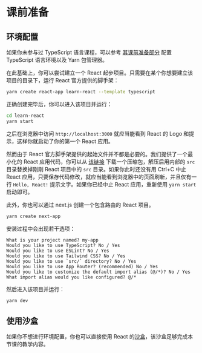 # 课前准备

## 环境配置

如果你未参与过 TypeScript 语言课程，可以参考 [其课前准备部分](/frontend/js-ts/#_1) 配置 TypeScript 语言环境以及 Yarn 包管理器。

在此基础上，你可以尝试建立一个 React 起步项目。只需要在某个你想要建立该项目的目录下，运行 React 官方提供的脚手架：

```bash
yarn create react-app learn-react --template typescript
```

正确创建完毕后，你可以进入该项目并运行：

```bash
cd learn-react
yarn start
```

之后在浏览器中访问 `http://localhost:3000` 就应当能看到 React 的 Logo 和提示，这样你就启动了你的第一个 React 应用。

然而由于 React 官方脚手架提供的起始文件并不都是必要的。我们提供了一个最小化的 React 应用代码，你可以从 <a href="https://docs.net9.org/static/frontend/react/src.zip" target="_blank" download="src.zip">该链接</a> 下载一个压缩包，解压后用内部的 `src` 目录替换掉刚刚 React 项目中的 `src` 目录。如果你此时还没有用 Ctrl+C 中止 React 应用，只要保存代码修改，就应当能看到浏览器中的页面刷新，并且仅有一行 `Hello, React!` 提示文字。如果你已经中止 React 应用，重新使用 `yarn start` 启动即可。

此外，你也可以通过 next.js 创建一个包含路由的 React 项目。
```bash
yarn create next-app
```

安装过程中会出现若干选项：
```
What is your project named? my-app
Would you like to use TypeScript? No / Yes
Would you like to use ESLint? No / Yes
Would you like to use Tailwind CSS? No / Yes
Would you like to use `src/` directory? No / Yes
Would you like to use App Router? (recommended) No / Yes
Would you like to customize the default import alias (@/*)? No / Yes
What import alias would you like configured? @/*
```

然后进入该项目并运行：

```bash
yarn dev
```

## 使用沙盒

如果你不想进行环境配置，你也可以直接使用 React 的[沙盒](https://codesandbox.io/s/react-new)，该沙盒足够完成本节课的教学内容。